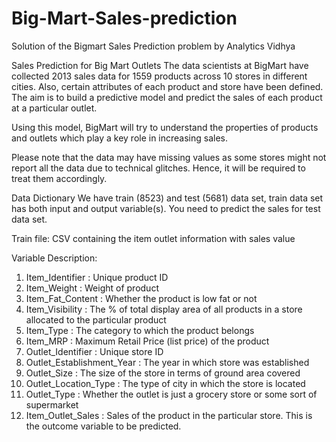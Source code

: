 # Big-Mart-Sales-prediction

Solution of the Bigmart Sales Prediction problem by Analytics Vidhya

Sales Prediction for Big Mart Outlets
The data scientists at BigMart have collected 2013 sales data for 1559 products across 10 stores in different cities. Also, certain attributes of each product and store have been defined. The aim is to build a predictive model and predict the sales of each product at a particular outlet.

Using this model, BigMart will try to understand the properties of products and outlets which play a key role in increasing sales.

Please note that the data may have missing values as some stores might not report all the data due to technical glitches. Hence, it will be required to treat them accordingly. 




Data Dictionary
We have train (8523) and test (5681) data set, train data set has both input and output variable(s). You need to predict the sales for test data set.



Train file: CSV containing the item outlet information with sales value

Variable	Description: 
1. Item_Identifier	            :        Unique product ID
2. Item_Weight	                :        Weight of product
3. Item_Fat_Content	        :        Whether the product is low fat or not
4. Item_Visibility	            :        The % of total display area of all products in a store allocated to the particular product
5. Item_Type	                :        The category to which the product belongs
6. Item_MRP	                :        Maximum Retail Price (list price) of the product
7. Outlet_Identifier	        :        Unique store ID
8. Outlet_Establishment_Year	:        The year in which store was established
9. Outlet_Size	                :        The size of the store in terms of ground area covered
10. Outlet_Location_Type	    :        The type of city in which the store is located
11. Outlet_Type	                :        Whether the outlet is just a grocery store or some sort of supermarket
12. Item_Outlet_Sales	        :        Sales of the product in the particular store. This is the outcome variable to be predicted.
 


